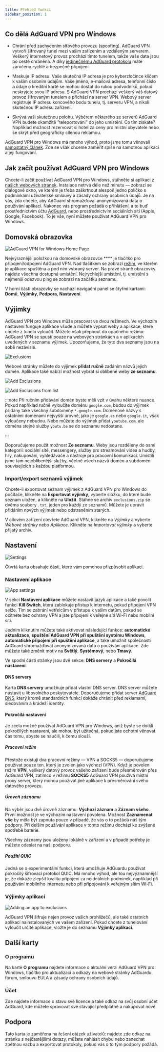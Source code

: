 ```yaml
---
title: Přehled funkcí
sidebar_position: 1
---
```


## Co dělá AdGuard VPN pro Windows

- Chrání před zachycením síťového provozu (spoofing). AdGuard VPN vytvoří šifrovaný tunel mezi vaším zařízením a vzdáleným serverem. Veškerý internetový provoz prochází tímto tunelem, takže vaše data jsou po cestě chráněna. A díky [jedinečnému AdGuard protokolu](/general/adguard-vpn-protocol) máte zaručeno rychlé a bezpečné připojení.

- Maskuje IP adresu. Vaše skutečná IP adresa je pro kyberzločince klíčem k vašim osobním údajům. Vaše jméno, e-mailová adresa, telefonní číslo a údaje o kreditní kartě se mohou dostat do rukou podvodníků, pokud neskryjete svou IP adresu. S AdGuard VPN prochází veškerý váš datový provoz šifrovaným tunelem a přichází na server VPN. Webový server registruje IP adresu koncového bodu tunelu, tj. serveru VPN, a nikoli skutečnou IP adresu zařízení.

- Skrývá vaši skutečnou polohu. Výběrem některého ze serverů AdGuard VPN budete okamžitě "teleportováni" do jeho umístění. Co tím získáte? Například možnost rezervovat si hotel za ceny pro místní obyvatele nebo se skrýt před geograficky cílenou reklamou.

AdGuard VPN pro Windows má mnoho výhod, proto jsme tomu věnovali [samostatný článek](/general/why-adguard-vpn). Zde se však chceme zaměřit spíše na samotnou aplikaci a její fungování.

## Jak začít používat AdGuard VPN pro Windows

Chcete-li začít používat AdGuard VPN pro Windows, stáhněte si aplikaci z [našich webových stránek](https://adguard-vpn.com/welcome.html). Instalace netrvá déle než minutu — zobrazí se dialogové okno, ve kterém je třeba zaškrtnout alespoň jedno políčko s podmínkami uživatelské smlouvy a zásady ochrany osobních údajů. Je na vás, zda chcete, aby AdGuard shromažďoval anonymizovaná data o používání aplikací. Nakonec vás program požádá o přihlášení, a to buď prostřednictvím účtu [AdGuard](https://auth.adguard.com/login.html), nebo prostřednictvím sociálních sítí (Apple, Google, Facebook). To je vše, nyní můžete používat AdGuard VPN pro Windows.

## Domovská obrazovka

![AdGuard VPN for Windows Home Page](https://cdn.adguardvpn.com/content/release_notes/vpn/windows/v2.0/new_main_window_en.png)

Nejvýraznější položkou na domovské obrazovce **** je tlačítko pro připojení/odpojení AdGuard VPN. Nad tlačítkem se zobrazí [režim](#exclusions), ve kterém je aplikace spuštěna a pod ním vybraný server. Na pravé straně obrazovky najdete všechna dostupná umístění. Nejrychlejší umístění, tj. umístění s nejmenší odezvou ping se zobrazí na začátku seznamu.

V horní části obrazovky se nachází navigační panel se čtyřmi kartami: **Domů**, **Výjimky**, **Podpora**, **Nastavení**.

## Výjimky

AdGuard VPN pro Windows může pracovat ve dvou režimech. Ve výchozím nastavení funguje aplikace všude a můžete vypsat weby a aplikace, které chcete z tunelu vyloučit. Můžete však přepnout do opačného režimu: AdGuard VPN se spustí pouze na webových stránkách a v aplikacích uvedených v seznamu výjimek. Upozorňujeme, že tyto dva seznamy jsou na sobě nezávislé.

![Exclusions](https://cdn.adguardvpn.com/content/kb/VPN/windows/exclusions_en.png)

Webové stránky můžete do výjimek **přidat ručně** zadáním názvů jejich domén. Aplikace také nabízí možnost vybrat si oblíbené weby **ze seznamu**.

![Add Exclusions](https://cdn.adguardvpn.com/content/kb/VPN/windows/exclusions_add_en.png)

![Add Exclusions from list](https://cdn.adguardvpn.com/content/kb/VPN/windows/exclusions_from_list_en.png)

:::note Při ručním přidávání domén byste měli vzít v úvahu některé nuance. Pokud například ručně vyloučíte doménu `google.com`, budou do výjimek přidány také všechny subdomény `*.google.com`. Doménové názvy s ostatními doménami nejvyšší úrovně, jako je `google.es` nebo `google.it`, však vyloučeny nebudou. Nebo můžete do výjimek přidat `youtube.com`, ale doména stejné služby `youtu.be` se do seznamu nedostane.

:::

Doporučujeme použít možnost **Ze seznamu**. Weby jsou rozděleny do osmi kategorií: sociální sítě, messengery, služby pro streamování videa a hudby, hry, nakupování, vyhledávače a nástroje pro pracovní komunikaci. Umístili jsme tam nejoblíbenější služby, včetně všech názvů domén a subdomén souvisejících s každou platformou.

### Import/export seznamů výjimek

Chcete-li exportovat seznam výjimek z AdGuard VPN pro Windows do počítače, klikněte na **Exportovat výjimky**, vyberte složku, do které bude seznam uložen, a klikněte na **Uložit**. Stáhne se archiv `exclusions.zip` se dvěma soubory `.txt`, jeden pro každý ze seznamů. Můžete je upravit přidáním nových výjimek nebo odstraněním starých.

V cílovém zařízení otevřete AdGuard VPN, klikněte na *Výjimky* a vyberte *Webové stránky* nebo *Aplikace*. Klikněte na *Importovat výjimky* a vyberte přijatý archiv.

## Nastavení

![Settings](https://cdn.adguardvpn.com/content/release_notes/vpn/windows/v2.0/settings_en.png)

Čtvrtá karta obsahuje části, které vám pomohou přizpůsobit aplikaci.

### Nastavení aplikace

![App settings](https://cdn.adguardvpn.com/content/release_notes/vpn/windows/v2.0/app_settings_en.png)

V sekci **Nastavení aplikace** můžete nastavit jazyk aplikace a také povolit funkci **Kill Switch**, která zablokuje přístup k internetu, pokud připojení VPN selže. Tím se zabrání vetřelcům v přístupu k vašim datům, pokud se ocitnete bez ochrany VPN a jste připojeni k veřejné síti Wi-Fi nebo mobilní síti.

Jedním kliknutím můžete také aktivovat následující funkce: **automatické aktualizace**, **spuštění AdGuard VPN při spuštění systému Windows**, **automatické připojení při spuštění aplikace**, a také umožnit společnosti AdGuard shromažďovat anonymizovaná data o používání aplikace. Zde můžete také změnit motiv na **Světlý**, **Systémový**, nebo **Tmavý**.

Ve spodní části stránky jsou dvě sekce: **DNS servery** a **Pokročilá nastavení**.

#### DNS servery

Karta **DNS servery** umožňuje přidat vlastní DNS server. DNS server můžete nastavit u libovolného poskytovatele. Doporučujeme přidat server [AdGuard DNS](https://adguard-dns.io/kb/general/dns-providers/#adguard-dns), který kromě standardních funkcí dokáže chránit před reklamami, sledováním a krádeží identity.

#### Pokročilá nastavení

Je zcela možné používat AdGuard VPN pro Windows, aniž byste se dotkli pokročilých nastavení, ale mohou být užitečná, pokud jste ochotni věnovat čas tomu, abyste se naučili, k čemu slouží.

##### Pracovní režim

Přestože existují dva pracovní režimy — VPN a SOCKS5 — doporučujeme používat pouze ten, který je zvolen jako výchozí (VPN). Když je povolen režim **VPN**, veškerý datový provoz vašeho zařízení bude přesměrován přes AdGuard VPN, zatímco v režimu **SOCKS5** AdGuard VPN používá místní proxy server, který mohou používat jiné aplikace k přesměrování svého datového provozu.

##### Úroveň záznamu

Na výběr jsou dvě úrovně záznamu: **Výchozí záznam** a **Záznam všeho**. První možnost je ve výchozím nastavení povolena. Možnost **Zaznamenat vše** by měla být zapnuta pouze v případě, že vás o to požádá náš tým podpory. Při delším používání aplikace v tomto režimu dochází ke zvýšené spotřebě baterie.

Všechny záznamy jsou uloženy lokálně v zařízení a v případě potřeby je můžete odeslat na naši podporu.

##### Použití QUIC

Jedná se o experimentální funkci, která umožňuje AdGuardu používat pokročilý šifrovací protokol QUIC. Má mnoho výhod, ale tou nejvýznamnější je, že dokáže zlepšit kvalitu připojení za neideálních podmínek, například při používání mobilního internetu nebo při připojování k veřejným sítím Wi-Fi.

### Výjimky aplikací

![Adding an app to exclusions](https://cdn.adguardvpn.com/content/release_notes/vpn/windows/v2.0/add_app_en.png)

AdGuard VPN šifruje nejen provoz vašich prohlížečů, ale také ostatních aplikací nainstalovaných ve vašem zařízení. Pokud chcete z tunelování vyloučit určité aplikace, vložte je do seznamu **Výjimky aplikací**.

## Další karty

### O programu

Na kartě **O programu** najdete informace o aktuální verzi AdGuard VPN pro Windows, tlačítko pro aktualizaci a odkazy na webové stránky AdGuardu, fórum, smlouvu EULA a zásady ochrany osobních údajů.

### Účet

Zde najdete informace o stavu své licence a také odkaz na svůj osobní účet AdGuard, kde můžete spravovat své stávající předplatné a nakupovat nové.

## Podpora

Tato karta je zaměřena na řešení otázek uživatelů: najdete zde odkaz na stránku s nejčastějšími dotazy, můžete nahlásit chybu nebo zanechat zpětnou vazbu a exportovat protokoly, pokud vás o to tým podpory požádá.
